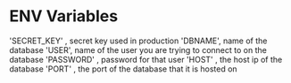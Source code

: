 # ENV Variables
'SECRET_KEY' , secret key used in production
'DBNAME', name of the database
'USER', name of the user you are trying to connect to on the database
'PASSWORD' , password for that user
'HOST' , the host ip of the database
'PORT' , the port of the database that it is hosted on
